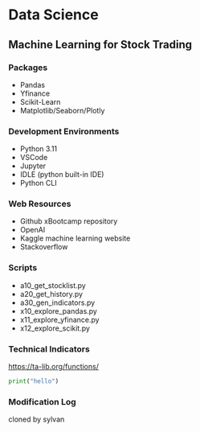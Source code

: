 # Data Science
## Machine Learning for Stock Trading
### Packages
- Pandas
- Yfinance
- Scikit-Learn
- Matplotlib/Seaborn/Plotly

### Development Environments
- Python 3.11
- VSCode
- Jupyter
- IDLE (python built-in IDE)
- Python CLI

### Web Resources
- Github xBootcamp repository
- OpenAI
- Kaggle machine learning website
- Stackoverflow

### Scripts
- a10_get_stocklist.py
- a20_get_history.py
- a30_gen_indicators.py
- x10_explore_pandas.py
- x11_explore_yfinance.py
- x12_explore_scikit.py

### Technical Indicators
https://ta-lib.org/functions/
```python
print("hello")
```
### Modification Log
cloned by sylvan
